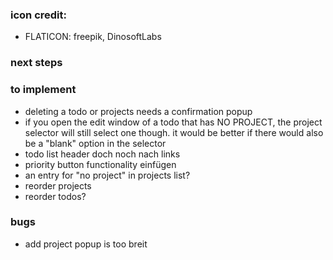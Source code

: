 ### icon credit:

- FLATICON: freepik, DinosoftLabs

### next steps

### to implement

- deleting a todo or projects needs a confirmation popup
- if you open the edit window of a todo that has NO PROJECT, the project selector will still select one though. it would be better if there would also be a "blank" option in the selector
- todo list header doch noch nach links
- priority button functionality einfügen
- an entry for "no project" in projects list?
- reorder projects
- reorder todos?

### bugs

- add project popup is too breit
